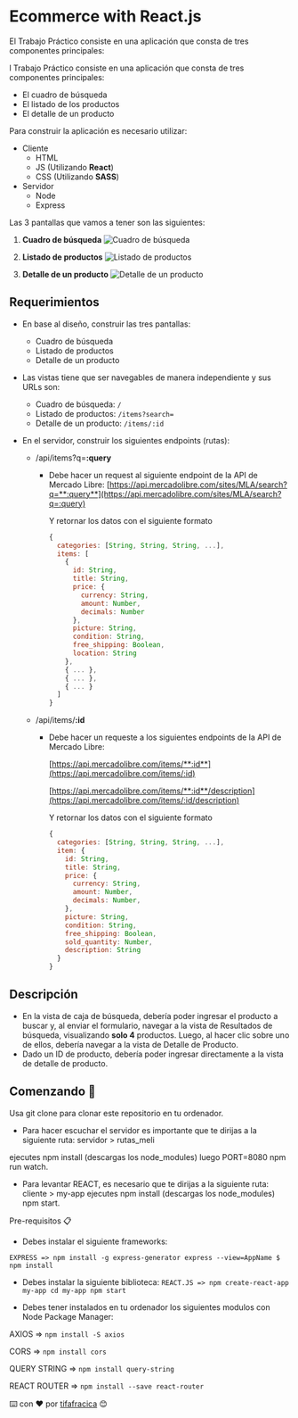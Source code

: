 # Ecommerce with React.js

El Trabajo Práctico consiste en una aplicación que consta de tres componentes principales:

l Trabajo Práctico consiste en una aplicación que consta de tres componentes principales:
* El cuadro de búsqueda
* El listado de los productos
* El detalle de un producto

Para construir la aplicación es necesario utilizar:
* Cliente
  * HTML
  * JS (Utilizando **React**)
  * CSS (Utilizando **SASS**)
* Servidor
  * Node
  * Express

Las 3 pantallas que vamos a tener son las siguientes:
1. **Cuadro de búsqueda**
![Cuadro de búsqueda](https://file-hwhxygmpvr.now.sh/)

2. **Listado de productos**
![Listado de productos](https://file-kcceuwuheb.now.sh/)

3. **Detalle de un producto**
![Detalle de un producto](https://file-yvkiahaere.now.sh/)


## Requerimientos

* En base al diseño, construir las tres pantallas:
  * Cuadro de búsqueda
  * Listado de productos
  * Detalle de un producto


* Las vistas tiene que ser navegables de manera independiente y sus URLs son:
  * Cuadro de búsqueda: `/`
  * Listado de productos: `/items?search=`
  * Detalle de un producto: `/items/:id`


* En el servidor, construir los siguientes endpoints (rutas):
  * /api/items?q=**:query**
    * Debe hacer un request al siguiente endpoint de la API de Mercado Libre: [https://api.mercadolibre.com/sites/MLA/search?q=**:query**](https://api.mercadolibre.com/sites/MLA/search?q=:query)

      Y retornar los datos con el siguiente formato
      ```js
      {
        categories: [String, String, String, ...],
        items: [
          {
            id: String,
            title: String,
            price: {
              currency: String,
              amount: Number,
              decimals: Number
            },
            picture: String,
            condition: String,
            free_shipping: Boolean,
            location: String
          },
          { ... },
          { ... },
          { ... }
        ]
      }
      ```

  * /api/items/**:id**
    * Debe hacer un requeste a los siguientes endpoints de la API de Mercado Libre:

      [https://api.mercadolibre.com/items/**:id**](https://api.mercadolibre.com/items/:id)

      [https://api.mercadolibre.com/items/**:id**/description](https://api.mercadolibre.com/items/:id/description)

      Y retornar los datos con el siguiente formato
      ```js
      {
        categories: [String, String, String, ...],
        item: {
          id: String,
          title: String,
          price: {
            currency: String,
            amount: Number,
            decimals: Number,
          },
          picture: String,
          condition: String,
          free_shipping: Boolean,
          sold_quantity: Number,
          description: String
        }
      }
      ```

## Descripción

* En la vista de caja de búsqueda, debería poder ingresar el producto a buscar y, al enviar el formulario, navegar a la vista de Resultados de búsqueda, visualizando **solo 4** productos. Luego, al hacer clic sobre uno de ellos, debería navegar a la vista de Detalle de Producto.
* Dado un ID de producto, debería poder ingresar directamente a la vista de detalle de producto.


## Comenzando 🚀
Usa git clone para clonar este repositorio en tu ordenador.

* Para hacer escuchar el servidor es importante que te dirijas a la siguiente ruta:
servidor > rutas_meli 

ejecutes npm install (descargas los node_modules)
luego PORT=8080 npm run watch.

* Para levantar REACT, es necesario que te dirijas a la siguiente ruta:
cliente > my-app 
ejecutes npm install (descargas los node_modules)
npm start.

Pre-requisitos 📋
* Debes instalar el siguiente frameworks:

`EXPRESS => npm install -g express-generator
express --view=AppName
$ npm install`

* Debes instalar la siguiente biblioteca:
`REACT.JS => npm create-react-app my-app
cd my-app
npm start`

* Debes tener instalados en tu ordenador los siguientes modulos con Node Package Manager:

AXIOS => `npm install -S axios`

CORS => `npm install cors`

QUERY STRING => `npm install query-string`

REACT ROUTER => `npm install --save react-router`

⌨️ con ❤️ por [tifafracica](https://github.com/tifafracica) 😊






